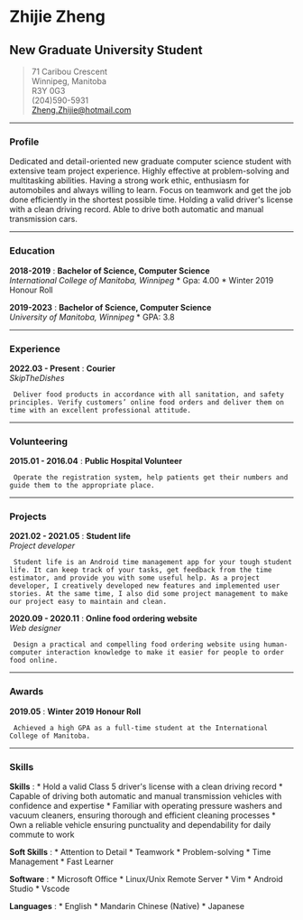 # Zhijie Zheng
## New Graduate University Student


> 71 Caribou Crescent       
> Winnipeg, Manitoba    
> R3Y 0G3       
> (204)590-5931     
> Zheng.Zhijie@hotmail.com 
 
-----
### Profile
Dedicated and detail-oriented new graduate computer science student with extensive team project experience. Highly effective at problem-solving and multitasking abilities. Having a strong work ethic, enthusiasm for automobiles and always willing to learn. Focus on teamwork and get the job done efficiently in the shortest possible time. Holding a valid driver's license with a clean driving record. Able to drive both automatic and manual transmission cars. 

-----
### Education
**2018-2019**
:    **Bachelor of Science, Computer Science**<br />
     *International College of Manitoba, Winnipeg*
     * Gpa: 4.00
     * Winter 2019 Honour Roll

**2019-2023**
:    **Bachelor of Science, Computer Science**<br />
     *University of Manitoba, Winnipeg*
     * GPA: 3.8
     
-----
### Experience
**2022.03 - Present**
:    **Courier**<br />
     *SkipTheDishes*
     
     Deliver food products in accordance with all sanitation, and safety principles. Verify customers’ online food orders and deliver them on time with an excellent professional attitude.
     
-----
### Volunteering
**2015.01 - 2016.04**
:    **Public Hospital Volunteer**

     Operate the registration system, help patients get their numbers and guide them to the appropriate place.
     
-----
### Projects
**2021.02 - 2021.05**
:    **Student life**<br />
     *Project developer*

     Student life is an Android time management app for your tough student life. It can keep track of your tasks, get feedback from the time estimator, and provide you with some useful help. As a project developer, I creatively developed new features and implemented user stories. At the same time, I also did some project management to make our project easy to maintain and clean.

**2020.09 - 2020.11**
:    **Online food ordering website**<br />
     *Web designer*

     Design a practical and compelling food ordering website using human-computer interaction knowledge to make it easier for people to order food online.

-----
### Awards
**2019.05**
:    **Winter 2019 Honour Roll**

     Achieved a high GPA as a full-time student at the International College of Manitoba.

-----    
### Skills
**Skills**
:    *   Hold a valid Class 5 driver's license with a clean driving record
     *   Capable of driving both automatic and manual transmission vehicles with confidence and expertise 
     *   Familiar with operating pressure washers and vacuum cleaners, ensuring thorough and efficient cleaning processes
     *   Own a reliable vehicle ensuring punctuality and dependability for daily commute to work
     
**Soft Skills**
:    *   Attention to Detail
     *   Teamwork
     *   Problem-solving
     *   Time Management
     *   Fast Learner
     
**Software**
:    *  Microsoft Office
     *  Linux/Unix Remote Server
     *  Vim
     *  Android Studio
     *  Vscode

**Languages**
:    *  English
     *  Mandarin Chinese (Native)
     *  Japanese
